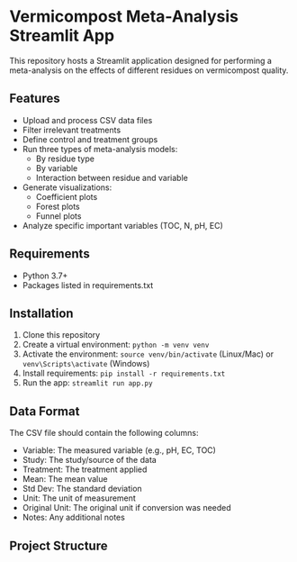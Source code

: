 # Vermicompost Meta-Analysis Streamlit App

This repository hosts a Streamlit application designed for performing a meta-analysis on the effects of different residues on vermicompost quality. 

## Features

- Upload and process CSV data files
- Filter irrelevant treatments
- Define control and treatment groups
- Run three types of meta-analysis models:
  - By residue type
  - By variable
  - Interaction between residue and variable
- Generate visualizations:
  - Coefficient plots
  - Forest plots
  - Funnel plots
- Analyze specific important variables (TOC, N, pH, EC)

## Requirements

- Python 3.7+
- Packages listed in requirements.txt

## Installation

1. Clone this repository
2. Create a virtual environment: `python -m venv venv`
3. Activate the environment: `source venv/bin/activate` (Linux/Mac) or `venv\Scripts\activate` (Windows)
4. Install requirements: `pip install -r requirements.txt`
5. Run the app: `streamlit run app.py`

## Data Format

The CSV file should contain the following columns:
- Variable: The measured variable (e.g., pH, EC, TOC)
- Study: The study/source of the data
- Treatment: The treatment applied
- Mean: The mean value
- Std Dev: The standard deviation
- Unit: The unit of measurement
- Original Unit: The original unit if conversion was needed
- Notes: Any additional notes

## Project Structure
